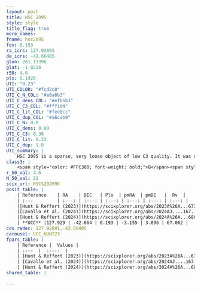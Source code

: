 ```yaml
---
layout: post
title: HSC 2095
style: style
title_flag: true
more_names: 
fname: hsc2095
fov: 0.153
ra_icrs: 127.92891
de_icrs: -42.66405
glon: 261.13396
glat: -1.8226
r50: 4.6
plx: 0.1928
UTI: "0.23"
UTI_COLOR: "#fcd2c0"
UTI_C_N_COL: "#e0a6b3"
UTI_C_dens_COL: "#efb5b3"
UTI_C_C3_COL: "#fff1d4"
UTI_C_lit_COL: "#fee8cc"
UTI_C_dup_COL: "#a6cab9"
UTI_C_N: 0.0
UTI_C_dens: 0.09
UTI_C_C3: 0.38
UTI_C_lit: 0.33
UTI_C_dup: 1.0
UTI_summary: |
    HSC 2095 is a sparse, very loose object of low C3 quality. It was recently reported in the literature.<br><br><span style="color: #99180f; font-weight: bold;">Warning: </span>contains less than 25 stars with <i>P>0.5</i> estimated.
class3: |
    <span style="color: #FFC300; font-weight: bold;">B</span><span style="color: red; font-weight: bold;">C</span>
r_50_val: 4.6
N_50_val: 21
scix_url: HSC%202095
posit_table: |
    | Reference    | RA    | DEC   | Plx  | pmRA  | pmDE   |  Rv  |
    | :---         | :---: | :---: | :---: | :---: | :---: | :---: |
    |[Hunt & Reffert (2023)](https://scixplorer.org/abs/2023A%26A...673A.114H) | 127.942 | -42.668 | 0.193 | -3.148 | 3.858 | 66.236 |
    |[Cavallo et al. (2024)](https://scixplorer.org/abs/2024AJ....167...12C) | 127.949 | -42.693 | 0.19 | -- | -- | -- |
    |[Hunt & Reffert (2024)](https://scixplorer.org/abs/2024A%26A...686A..42H) | 127.942 | -42.668 | 0.193 | -3.148 | 3.858 | 66.236 |
    | **UCC** |127.929 | -42.664 | 0.193 | -3.155 | 3.896 | 67.062 | 
cds_radec: 127.92891,-42.66405
carousel: UCC_HUNT23
fpars_table: |
    | Reference |  Values |
    | :---  |  :---:  |
    | [Hunt & Reffert (2023)](https://scixplorer.org/abs/2023A%26A...673A.114H) | `AV50=3.649, diffAV50=2.312, MOD50=13.323, logAge50=7.598` |
    | [Cavallo et al. (2024)](https://scixplorer.org/abs/2024AJ....167...12C) | `AV50=3.15, dMod50=13.0, logAge50=8.28, [Fe/H]50=0.28` |
    | [Hunt & Reffert (2024)](https://scixplorer.org/abs/2024A%26A...686A..42H) | `MassJ=603.195` |
shared_table: |
    
---
```

